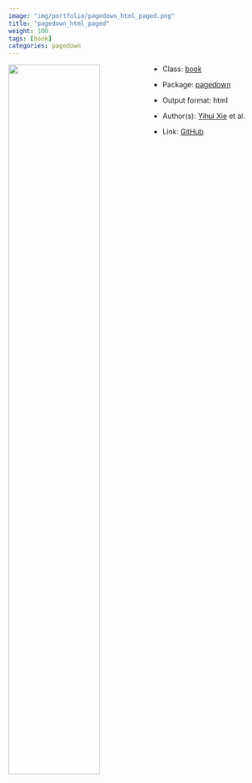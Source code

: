 ```yaml
---
image: "img/portfolio/pagedown_html_paged.png"
title: "pagedown_html_paged"
weight: 100
tags: [book]
categories: pagedown
---
```




<!--more-->

<p><a href="../../img/portfolio/pagedown_html_paged.png"><img class = "jf-image-shadow" src="../../img/portfolio/pagedown_html_paged.png" width="60%"  align="left"></a></p>

- Class: [book](../../tags/book)
- Package: [pagedown](pagedown)
- Output format: html

- Author(s): [Yihui Xie](https://yihui.org/) et al.
- Link: [GitHub](https://github.com/rstudio/pagedown)


